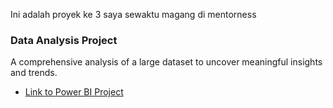 Ini adalah proyek ke 3 saya sewaktu magang di mentorness

### Data Analysis Project
A comprehensive analysis of a large dataset to uncover meaningful insights and trends.
- [Link to Power BI Project]([https://github.com/rafi2401/data-analysis-project](https://app.powerbi.com/groups/me/reports/f517f897-905e-4df0-bd84-978c3f2226a8?ctid=90affe0f-c2a3-4108-bb98-6ceb4e94ef15&pbi_source=linkShare))
